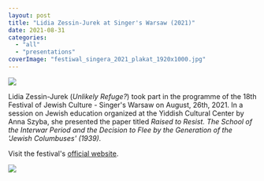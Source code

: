 ```yaml
---
layout: post
title: "Lidia Zessin-Jurek at Singer's Warsaw (2021)"
date: 2021-08-31
categories: 
  - "all"
  - "presentations"
coverImage: "festiwal_singera_2021_plakat_1920x1000.jpg"
---
```


[![](../../../../assets/images/festiwal_singera_2021_plakat_1920x1000.jpg)](http://shalom.org.pl/en/event/singers-warsaw-festival-on-line/)

Lidia Zessin-Jurek (_Unlikely Refuge?_) took part in the programme of the 18th Festival of Jewish Culture - Singer's Warsaw on August, 26th, 2021. In a session on Jewish education organized at the Yiddish Cultural Center by Anna Szyba, she presented the paper titled _Raised to Resist. The School of the Interwar Period and the Decision to Flee by the Generation of the 'Jewish Columbuses' (1939)._

Visit the festival's [official website](http://shalom.org.pl/en/event/singers-warsaw-festival-on-line/).

![](../../../../assets/images/Singer-1024x525.png)

